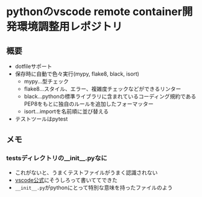 # pythonのvscode remote container開発環境調整用レポジトリ

## 概要

- dotfileサポート
- 保存時に自動で色々実行(mypy, flake8, black, isort)
  - mypy...型チェック
  - flake8...スタイル、エラー、複雑度チェックなどができるリンター
  - black...pythonの標準ライブラリに含まれているコーディング規約であるPEP8をもとに独自のルールを追加したフォーマッター
  - isort...importを名前順に並び替える
- テストツールはpytest

## メモ

### testsディレクトリの__init__.pyなに

- これがないと、うまくテストファイルがうまく認識されない
- [vscode公式](https://code.visualstudio.com/docs/python/testing#_test-discovery)にそうしろって書いててできた
- `__init__.py`がpythonにとって特別な意味を持ったファイルのよう
